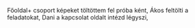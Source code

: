 Főoldal+ csoport képeket töltöttem fel próba ként,
Ákos feltölti a feladatokat,
Dani a kapcsolat oldalt intézd légyszi,

